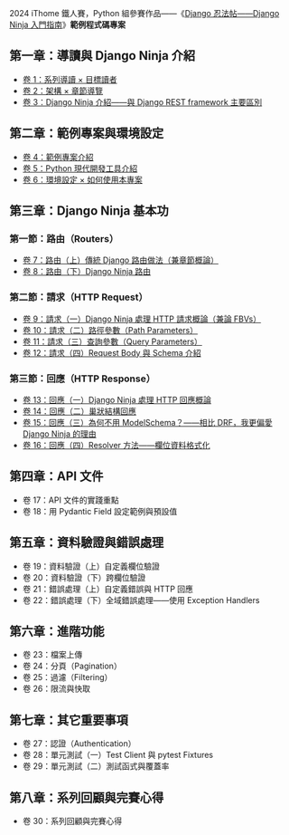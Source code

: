 2024 iThome 鐵人賽，Python 組參賽作品——《[Django 忍法帖——Django Ninja 入門指南](https://ithelp.ithome.com.tw/users/20167825/ironman/7451)》**範例程式碼專案**

## 第一章：導讀與 Django Ninja 介紹

- [卷 1：系列導讀 × 目標讀者](https://blog.kyomind.tw/django-ninja-01/)
- [卷 2：架構 × 章節導覽](https://blog.kyomind.tw/django-ninja-02/)
- [卷 3：Django Ninja 介紹——與 Django REST framework 主要區別](https://blog.kyomind.tw/django-ninja-03/)

## 第二章：範例專案與環境設定

- [卷 4：範例專案介紹](https://blog.kyomind.tw/django-ninja-04/)
- [卷 5：Python 現代開發工具介紹](https://blog.kyomind.tw/django-ninja-05/)
- [卷 6：環境設定 × 如何使用本專案](https://blog.kyomind.tw/django-ninja-06/)

## 第三章：Django Ninja 基本功

### 第一節：路由（Routers）

- [卷 7：路由（上）傳統 Django 路由做法（兼章節概論）](https://blog.kyomind.tw/django-ninja-07/)
- [卷 8：路由（下）Django Ninja 路由](https://blog.kyomind.tw/django-ninja-08/)

### 第二節：請求（HTTP Request）

- [卷 9：請求（一）Django Ninja 處理 HTTP 請求概論（兼論 FBVs）](https://blog.kyomind.tw/django-ninja-09/)
- [卷 10：請求（二）路徑參數（Path Parameters）](https://blog.kyomind.tw/django-ninja-10/)
- [卷 11：請求（三）查詢參數（Query Parameters）](https://blog.kyomind.tw/django-ninja-11/)
- [卷 12：請求（四）Request Body 與 Schema 介紹](https://blog.kyomind.tw/django-ninja-12/)

### 第三節：回應（HTTP Response）

- [卷 13：回應（一）Django Ninja 處理 HTTP 回應概論](https://blog.kyomind.tw/django-ninja-13/)
- [卷 14：回應（二）巢狀結構回應](https://blog.kyomind.tw/django-ninja-14/)
- [卷 15：回應（三）為何不用 ModelSchema？——相比 DRF，我更偏愛 Django Ninja 的理由](https://blog.kyomind.tw/django-ninja-15/)
- [卷 16：回應（四）Resolver 方法——欄位資料格式化](https://blog.kyomind.tw/django-ninja-16/)

## 第四章：API 文件

- 卷 17：API 文件的實踐重點
- 卷 18：用 Pydantic Field 設定範例與預設值

## 第五章：資料驗證與錯誤處理

- 卷 19：資料驗證（上）自定義欄位驗證
- 卷 20：資料驗證（下）跨欄位驗證
- 卷 21：錯誤處理（上）自定義錯誤與 HTTP 回應
- 卷 22：錯誤處理（下）全域錯誤處理——使用 Exception Handlers

## 第六章：進階功能

- 卷 23：檔案上傳
- 卷 24：分頁（Pagination）
- 卷 25：過濾（Filtering）
- 卷 26：限流與快取

## 第七章：其它重要事項

- 卷 27：認證（Authentication）
- 卷 28：單元測試（一）Test Client 與 pytest Fixtures
- 卷 29：單元測試（二）測試函式與覆蓋率

## 第八章：系列回顧與完賽心得

- 卷 30：系列回顧與完賽心得
